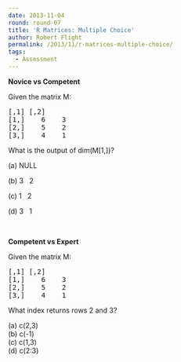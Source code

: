 ```yaml
---
date: 2013-11-04
round: round-07
title: 'R Matrices: Multiple Choice'
author: Robert Flight
permalink: /2013/11/r-matrices-multiple-choice/
tags:
  - Assessment
---
```

**Novice vs Competent**

Given the matrix M:

<pre tabindex="0">[,1] [,2]
[1,]    6    3
[2,]    5    2
[3,]    4    1</pre>

What is the output of dim(M[1,])?

(a) NULL

(b) 3   2

(c) 1   2

(d) 3   1

&nbsp;

**Competent vs Expert**

Given the matrix M:

<pre tabindex="0">[,1] [,2]
[1,]    6    3
[2,]    5    2
[3,]    4    1</pre>

What index returns rows 2 and 3?

(a) c(2,3)  
(b) c(-1)  
(c) c(1,3)  
(d) c(2:3)
